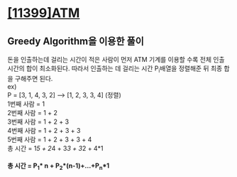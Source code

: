 
# [[11399]ATM](https://www.acmicpc.net/problem/11399)
  
## Greedy Algorithm을 이용한 풀이  
돈을 인출하는데 걸리는 시간이 적은 사람이 먼저 ATM 기계를 이용할 수록 전체 인출 시간의 합이 최소화된다. 따라서 인출하는 데 걸리는 시간 P<sub>i</sub>배열을 정렬해준 뒤 최종 합을 구해주면 된다. <br> 
ex)  
P = [3, 1, 4, 3, 2] --> [1, 2, 3, 3, 4] (정렬)  
1번째 사람 = 1  
2번째 사람 = 1 + 2  
3번째 사람 = 1 + 2 + 3  
4번째 사람 = 1 + 2 + 3 + 3  
5번째 사람 = 1 + 2 + 3 + 3 + 4  
총 시간 = 1*5 + 2*4 + 3*3 + 3*2 + 4*1  
#### 총 시간 = P<sub>1</sub>* n + P<sub>2</sub>*(n-1)+...+P<sub>n</sub>*1